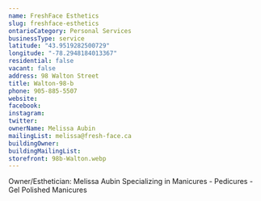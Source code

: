 ```yaml
---
name: FreshFace Esthetics
slug: freshface-esthetics
ontarioCategory: Personal Services
businessType: service
latitude: "43.9519282500729"
longitude: "-78.2948184013367"
residential: false
vacant: false
address: 98 Walton Street
title: Walton-98-b
phone: 905-885-5507
website:
facebook:
instagram:
twitter:
ownerName: Melissa Aubin
mailingList: melissa@fresh-face.ca
buildingOwner:
buildingMailingList:
storefront: 98b-Walton.webp
---
```


Owner/Esthetician: Melissa Aubin Specializing in Manicures - Pedicures - Gel Polished Manicures
